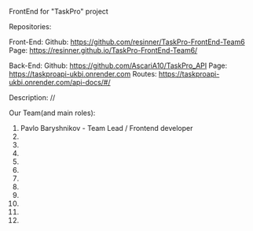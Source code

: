 FrontEnd for "TaskPro" project

Repositories:

Front-End:
Github: https://github.com/resinner/TaskPro-FrontEnd-Team6
Page: https://resinner.github.io/TaskPro-FrontEnd-Team6/

Back-End: 
Github: https://github.com/AscariA10/TaskPro_API
Page: https://taskproapi-ukbi.onrender.com
Routes: https://taskproapi-ukbi.onrender.com/api-docs/#/

Description:
//

Our Team(and main roles):

1. Pavlo Baryshnikov - Team Lead / Frontend developer
2.
3.
4.
5.
6.
7.
8.
9.
10.
11.
12.